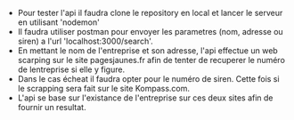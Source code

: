 - Pour tester l'api il faudra clone le repository en local et lancer le serveur en utilisant 'nodemon'
- Il faudra utiliser postman pour envoyer les parametres (nom, adresse ou siren) a l'url 'localhost:3000/search'.
- En mettant le nom de l'entreprise et son adresse, l'api effectue un web scarping sur le site pagesjaunes.fr afin de tenter de recuperer le numéro de lentreprise si elle y figure.
- Dans le cas écheat il faudra opter pour le numéro de siren. Cette fois si le scrapping sera fait sur le site Kompass.com. 
- L'api se base sur l'existance de l'entreprise sur ces deux sites afin de fournir un resultat.
